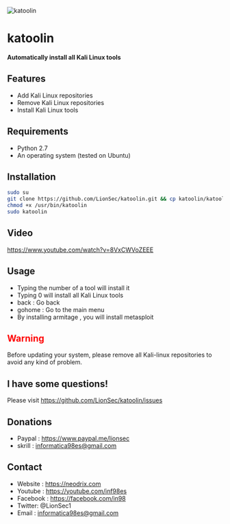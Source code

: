 ![katoolin](https://cloud.githubusercontent.com/assets/8742190/9415562/83397aae-4840-11e5-8f72-28dfffcc70a9.png)

# katoolin

**Automatically install all Kali Linux tools**

## Features

- Add Kali Linux repositories
- Remove Kali Linux repositories
- Install Kali Linux tools

## Requirements

- Python 2.7
- An operating system (tested on Ubuntu)

## Installation

```bash
sudo su
git clone https://github.com/LionSec/katoolin.git && cp katoolin/katoolin.py /usr/bin/katoolin
chmod +x /usr/bin/katoolin
sudo katoolin
```

## Video
https://www.youtube.com/watch?v=8VxCWVoZEEE

## Usage
- Typing the number of a tool will install it
- Typing 0 will install all Kali Linux tools
- back : Go back
- gohome : Go to the main menu
- By installing armitage , you will install metasploit

## <font color="red">Warning</font>
Before updating your system, please remove all Kali-linux repositories to avoid any kind of problem.


## I have some questions!

Please visit https://github.com/LionSec/katoolin/issues

## Donations
- Paypal : https://www.paypal.me/lionsec
- skrill : informatica98es@gmail.com


## Contact
- Website : https://neodrix.com
- Youtube : https://youtube.com/inf98es
- Facebook : https://facebook.com/in98
- Twitter: @LionSec1
- Email : informatica98es@gmail.com
